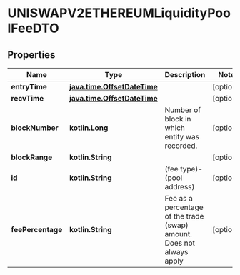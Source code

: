 
# UNISWAPV2ETHEREUMLiquidityPoolFeeDTO

## Properties
Name | Type | Description | Notes
------------ | ------------- | ------------- | -------------
**entryTime** | [**java.time.OffsetDateTime**](java.time.OffsetDateTime.md) |  |  [optional]
**recvTime** | [**java.time.OffsetDateTime**](java.time.OffsetDateTime.md) |  |  [optional]
**blockNumber** | **kotlin.Long** | Number of block in which entity was recorded. |  [optional]
**blockRange** | **kotlin.String** |  |  [optional]
**id** | **kotlin.String** | (fee type)-(pool address) |  [optional]
**feePercentage** | **kotlin.String** | Fee as a percentage of the trade (swap) amount. Does not always apply |  [optional]



